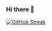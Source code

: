 ### Hi there 👋
[![GitHub Streak](http://github-readme-streak-stats.herokuapp.com?user=hardal7&theme=dark&background=000000)](https://git.io/streak-stats)
